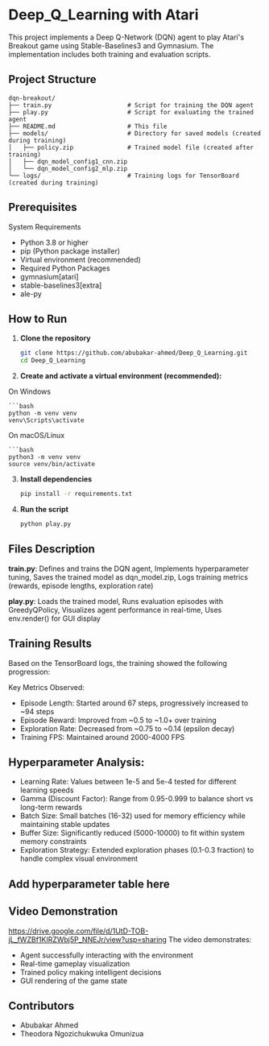 # Deep_Q_Learning with Atari
This project implements a Deep Q-Network (DQN) agent to play Atari's Breakout game using Stable-Baselines3 and Gymnasium. The implementation includes both training and evaluation scripts.

## Project Structure
```
dqn-breakout/
├── train.py                     # Script for training the DQN agent  
├── play.py                      # Script for evaluating the trained agent  
├── README.md                    # This file  
├── models/                      # Directory for saved models (created during training)  
│   ├── policy.zip               # Trained model file (created after training)  
│   ├── dqn_model_config1_cnn.zip  
│   └── dqn_model_config2_mlp.zip  
└── logs/                        # Training logs for TensorBoard (created during training)
```

## Prerequisites
System Requirements
- Python 3.8 or higher
- pip (Python package installer)
- Virtual environment (recommended)
- Required Python Packages
- gymnasium[atari]
- stable-baselines3[extra]
- ale-py

## How to Run

1. **Clone the repository**
   ```bash
   git clone https://github.com/abubakar-ahmed/Deep_Q_Learning.git
   cd Deep_Q_Learning

2. **Create and activate a virtual environment (recommended):**
   
On Windows

    ```bash
    python -m venv venv
    venv\Scripts\activate
On macOS/Linux

    ```bash
    python3 -m venv venv
    source venv/bin/activate

3. **Install dependencies**
   ```bash
   pip install -r requirements.txt

4. **Run the script**
   ```bash
   python play.py

## Files Description

**train.py**:
Defines and trains the DQN agent, 
Implements hyperparameter tuning, 
Saves the trained model as dqn_model.zip, 
Logs training metrics (rewards, episode lengths, exploration rate)

**play.py**:
Loads the trained model, 
Runs evaluation episodes with GreedyQPolicy, 
Visualizes agent performance in real-time, 
Uses env.render() for GUI display

## Training Results

Based on the TensorBoard logs, the training showed the following progression:

Key Metrics Observed:

- Episode Length: Started around 67 steps, progressively increased to ~94 steps
- Episode Reward: Improved from ~0.5 to ~1.0+ over training
- Exploration Rate: Decreased from ~0.75 to ~0.14 (epsilon decay)
- Training FPS: Maintained around 2000-4000 FPS

## Hyperparameter Analysis:

- Learning Rate: Values between 1e-5 and 5e-4 tested for different learning speeds
- Gamma (Discount Factor): Range from 0.95-0.999 to balance short vs long-term rewards
- Batch Size: Small batches (16-32) used for memory efficiency while maintaining stable updates
- Buffer Size: Significantly reduced (5000-10000) to fit within system memory constraints
- Exploration Strategy: Extended exploration phases (0.1-0.3 fraction) to handle complex visual environment

## Add hyperparameter table here

## Video Demonstration

https://drive.google.com/file/d/1UtD-TOB-jL_fWZBf1KIRZWbj5P_NNEJr/view?usp=sharing 
The video demonstrates:

- Agent successfully interacting with the environment
- Real-time gameplay visualization
- Trained policy making intelligent decisions
- GUI rendering of the game state

## Contributors

- Abubakar Ahmed 
- Theodora Ngozichukwuka Omunizua
  
